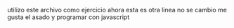 utilizo este archivo como ejercicio
ahora esta es otra linea
no se cambio
me gusta el asado y programar con javascript
